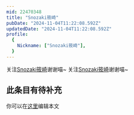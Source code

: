 ```yaml
---
mid: 22470348
title: "Snozaki筱崎"
pubDate: "2024-11-04T11:22:08.592Z"
updatedDate: "2024-11-04T11:22:08.592Z"
profile:
  {
    Nickname: ["Snozaki筱崎"],
  }
---
```


关注[Snozaki筱崎](https://space.bilibili.com/22470348)谢谢喵~ 关注[Snozaki筱崎](https://space.bilibili.com/22470348)谢谢喵~

## 此条目有待补充
你可以在[这里](https://github.com/Yuhanawa/VTuber.ICU-Content/edit/master/v/Snozaki筱崎/index.md)编辑本文
